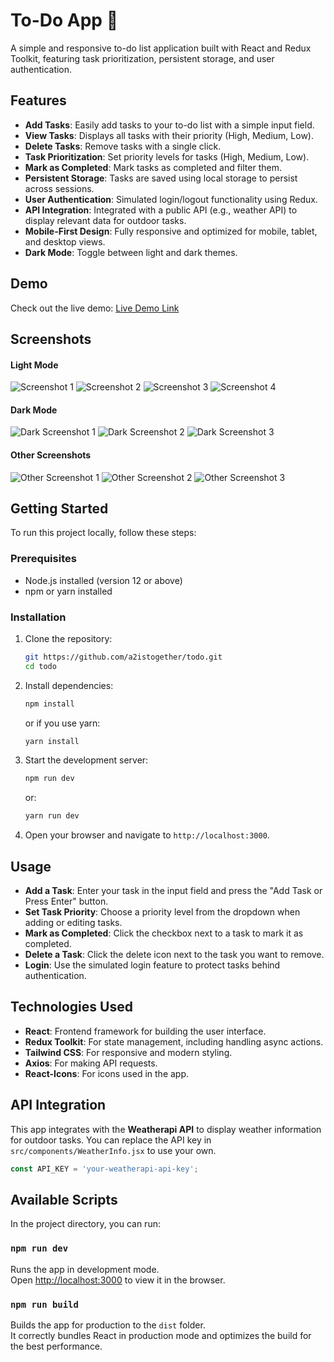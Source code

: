 # To-Do App 📝

A simple and responsive to-do list application built with React and Redux Toolkit, featuring task prioritization, persistent storage, and user authentication.

## Features

- **Add Tasks**: Easily add tasks to your to-do list with a simple input field.
- **View Tasks**: Displays all tasks with their priority (High, Medium, Low).
- **Delete Tasks**: Remove tasks with a single click.
- **Task Prioritization**: Set priority levels for tasks (High, Medium, Low).
- **Mark as Completed**: Mark tasks as completed and filter them.
- **Persistent Storage**: Tasks are saved using local storage to persist across sessions.
- **User Authentication**: Simulated login/logout functionality using Redux.
- **API Integration**: Integrated with a public API (e.g., weather API) to display relevant data for outdoor tasks.
- **Mobile-First Design**: Fully responsive and optimized for mobile, tablet, and desktop views.
- **Dark Mode**: Toggle between light and dark themes.

## Demo

Check out the live demo: [Live Demo Link](https://todosite124.netlify.app/)

## Screenshots
#### Light Mode
![Screenshot 1](./screenshots/screenshot1.png)
![Screenshot 2](./screenshots/screenshot2.png)
![Screenshot 3](./screenshots/screenshot3.png)
![Screenshot 4](./screenshots/screenshot4.png)

#### Dark Mode
![Dark Screenshot 1](./screenshots/dark1.png)
![Dark Screenshot 2](./screenshots/dark2.png)
![Dark Screenshot 3](./screenshots/dark3.png)

#### Other Screenshots
![Other Screenshot 1](./screenshots/1.png)
![Other Screenshot 2](./screenshots/2.png)
![Other Screenshot 3](./screenshots/3.png)


## Getting Started

To run this project locally, follow these steps:

### Prerequisites

- Node.js installed (version 12 or above)
- npm or yarn installed

### Installation

1. Clone the repository:

   ```bash
   git https://github.com/a2istogether/todo.git
   cd todo
   ```

2. Install dependencies:

   ```bash
   npm install
   ```

   or if you use yarn:

   ```bash
   yarn install
   ```

3. Start the development server:

   ```bash
   npm run dev
   ```

   or:

   ```bash
   yarn run dev
   ```

4. Open your browser and navigate to `http://localhost:3000`.

## Usage

- **Add a Task**: Enter your task in the input field and press the "Add Task or Press Enter" button.
- **Set Task Priority**: Choose a priority level from the dropdown when adding or editing tasks.
- **Mark as Completed**: Click the checkbox next to a task to mark it as completed.
- **Delete a Task**: Click the delete icon next to the task you want to remove.
- **Login**: Use the simulated login feature to protect tasks behind authentication.

## Technologies Used

- **React**: Frontend framework for building the user interface.
- **Redux Toolkit**: For state management, including handling async actions.
- **Tailwind CSS**: For responsive and modern styling.
- **Axios**: For making API requests.
- **React-Icons**: For icons used in the app.

## API Integration

This app integrates with the **Weatherapi API** to display weather information for outdoor tasks. You can replace the API key in `src/components/WeatherInfo.jsx` to use your own.

```javascript
const API_KEY = 'your-weatherapi-api-key';
```

## Available Scripts

In the project directory, you can run:

### `npm run dev`

Runs the app in development mode.<br>
Open [http://localhost:3000](http://localhost:3000) to view it in the browser.


### `npm run build`

Builds the app for production to the `dist` folder.<br>
It correctly bundles React in production mode and optimizes the build for the best performance.
